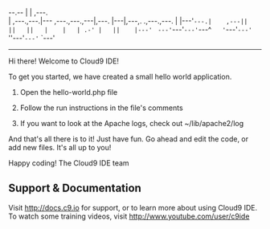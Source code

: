                                                                      
--.--          |                  |         ,---.                    
  |  ,---.,---.|--- ,---.,---.,---|,---.    |---|,---,.   .,---.,---.
  |  |---'`---.|    ,---||   ||   ||   |    |   | .-' |   ||    |---'
  `  `---'`---'`---'`---^`   '`---'`---'    `   ''---'`---'`    `---'
                                                                     
-----------------------------------------------------------------------------------------------------------------------

Hi there! Welcome to Cloud9 IDE!

To get you started, we have created a small hello world application.

1) Open the hello-world.php file

2) Follow the run instructions in the file's comments

3) If you want to look at the Apache logs, check out ~/lib/apache2/log

And that's all there is to it! Just have fun. Go ahead and edit the code, 
or add new files. It's all up to you! 

Happy coding!
The Cloud9 IDE team


## Support & Documentation

Visit http://docs.c9.io for support, or to learn more about using Cloud9 IDE. 
To watch some training videos, visit http://www.youtube.com/user/c9ide
